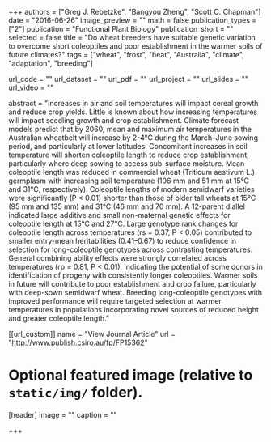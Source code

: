 +++
authors = ["Greg J. Rebetzke", "Bangyou Zheng", "Scott C. Chapman"]
date = "2016-06-26"
image_preview = ""
math = false
publication_types = ["2"]
publication = "Functional Plant Biology"
publication_short = ""
selected = false
title = "Do wheat breeders have suitable genetic variation to overcome short coleoptiles and poor establishment in the warmer soils of future climates?"
tags = ["wheat", "frost", "heat", "Australia", "climate", "adaptation", "breeding"]

url_code = ""
url_dataset = ""
url_pdf = ""
url_project = ""
url_slides = ""
url_video = ""

abstract = "Increases in air and soil temperatures will impact cereal growth and reduce crop yields. Little is known about how increasing temperatures will impact seedling growth and crop establishment. Climate forecast models predict that by 2060, mean and maximum air temperatures in the Australian wheatbelt will increase by 2-4°C during the March–June sowing period, and particularly at lower latitudes. Concomitant increases in soil temperature will shorten coleoptile length to reduce crop establishment, particularly where deep sowing to access sub-surface moisture. Mean coleoptile length was reduced in commercial wheat (Triticum aestivum L.) germplasm with increasing soil temperature (106 mm and 51 mm at 15°C and 31°C, respectively). Coleoptile lengths of modern semidwarf varieties were significantly (P < 0.01) shorter than those of older tall wheats at 15°C (95 mm and 135 mm) and 31°C (46 mm and 70 mm). A 12-parent diallel indicated large additive and small non-maternal genetic effects for coleoptile length at 15°C and 27°C. Large genotype rank changes for coleoptile length across temperatures (rs = 0.37, P < 0.05) contributed to smaller entry-mean heritabilities (0.41–0.67) to reduce confidence in selection for long-coleoptile genotypes across contrasting temperatures. General combining ability effects were strongly correlated across temperatures (rp = 0.81, P < 0.01), indicating the potential of some donors in identification of progeny with consistently longer coleoptiles. Warmer soils in future will contribute to poor establishment and crop failure, particularly with deep-sown semidwarf wheat. Breeding long-coleoptile genotypes with improved performance will require targeted selection at warmer temperatures in populations incorporating novel sources of reduced height and greater coleoptile length."



[[url_custom]]
name = "View Journal Article"
url = "http://www.publish.csiro.au/fp/FP15362"

# Optional featured image (relative to `static/img/` folder).
[header]
image = ""
caption = ""

+++
